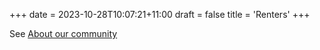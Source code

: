 +++
date = 2023-10-28T10:07:21+11:00
draft = false
title = 'Renters'
+++

See [About our community](/about)
